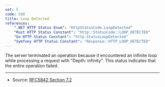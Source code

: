 ```yaml
---
set: 5
code: 508
title: Loop Detected
references:
    ".NET HTTP Status Enum": "HttpStatusCode.LoopDetected"
    "Rust HTTP Status Constant": "http::StatusCode::LOOP_DETECTED"
    "Go HTTP Status Constant": "http.StatusLoopDetected"
    "Symfony HTTP Status Constant": "Response::HTTP_LOOP_DETECTED"
---
```


The server terminated an operation because it encountered an infinite loop while processing a request with "Depth: infinity". This status indicates that the entire operation failed.

---

* Source: [RFC5842 Section 7.2][1]

[1]: <https://tools.ietf.org/html/rfc5842#section-7.2>
